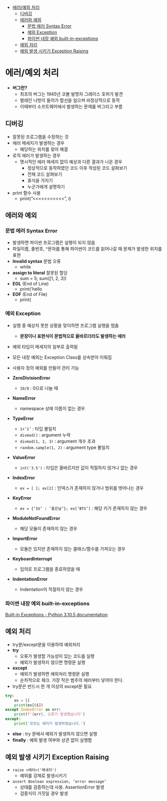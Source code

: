 - [에러/예외 처리](#에러/예외-처리)
  * [디버깅](#디버깅)
  * [에러와 예외](#에러와-예외)
    + [문법 에러 Syntax Error](#문법-에러-Syntax-Error)
    + [예외 Exception](#예외-Exception)
    + [파이썬 내장 예외 built-in-exceptions](#파이썬-내장-예외-built-in-exceptions)
  * [예외 처리](#예외-처리)
  * [예외 발생 시키기 Exception Raising](#예외-발생-시키기-Exception-Raising)

# 에러/예외 처리

- **버그란?**
    - 최초의 버그는 1945년 코볼 발명자 그레이스 호퍼가 발견
    - 벌레인 나방이 들어가 합선을 일으켜 비정상적으로 동작
    - 이때부터 소프트웨어에서 발생하는 문제를 버그라고 부름

## 디버깅

- 잘못된 프로그램을 수정하는 것
- 에러 메세지가 발생하는 경우
    - 해당하는 위치를 찾아 해결
- 로직 에러가 발생하는 경우
    - 명시적인 에러 메세지 없이 예상과 다른 결과가 나온 경우
        - 정상적으로 동작하였던 코드 이후 작성된 코드 살펴보기
        - 전체 코드 살펴보기
        - 휴식을 가지기
        - 누군가에게 설명하기
- print 함수 사용
    - print(”<<<<<<<<<<<”, i)

## 에러와 예외

### 문법 에러 Syntax Error

- 발생하면 파이썬 프로그램은 실행이 되지 않음
- 파일이름, 줄번호, ^문자를 통해 파이썬이 코드를 읽어나갈 때 문제가 발생한 위치를 표현
- **Invalid syntax** 문법 오류
    - while
- **assign to literal** 잘못된 할당
    - sum = 5; sum([1, 2, 3])
- **EOL** (End of Line)
    - print(’hello
- **EOF** (End of File)
    - print(

### 예외 Exception

- 실행 중 예상치 못한 상황을 맞이하면 프로그램 실행을 멈춤
    - **문장이나 표현식이 문법적으로 올바르더라도 발생하는 에러**
- 예외 타입이 메세지의 일부로 출력됨
- 모든 내장 예외는 Exception Class를 상속받아 이뤄짐
- 사용자 정의 예외를 만들어 관리 가능

- **ZeroDivisionError**
    - `10/0` : 0으로 나눌 때
- **NameError**
    - namespace 상에 이름이 없는 경우
- **TypeError**
    - `1+’1’` : 타입 불일치
    - `divmod()` : argument 누락
    - `divmod(1, 2, 3)` : argument 개수 초과
    - `random.sample(1, 2)` : argument type 불일치
- **ValueError**
    - `int('3.5')` : 타입은 올바르지만 값이 적절하지 않거나 없는 경우
- **IndexError**
    - `ex = [ ]; ex[2]` : 인덱스가 존재하지 않거나 범위를 벗어나는 경우
- **KeyError**
    - `ex = {’IU’ : ‘좋은날’}; ex[’BTS’]` : 해당 키가 존재하지 않는 경우
- **ModuleNotFoundError**
    - 해당 모듈이 존재하지 않는 경우
- **ImportError**
    - 모듈은 있지만 존재하지 않는 클래스/함수를 가져오는 경우
- **KeyboardInterrupt**
    - 임의로 프로그램을 종료하였을 때
- **IndentationError**
    - Indentation이 적절하지 않는 경우

### 파이썬 내장 예외 built-in-exceptions

[Built-in Exceptions - Python 3.10.5 documentation](https://docs.python.org/ko/3/library/exceptions.html#exception-hierarchy)

## 예외 처리

- try문/except문을 이용하여 예외처리
- **try**
    - 오류가 발생할 가능성이 있는 코드를 실행
    - 예외가 발생하지 않으면 명령문 실행
- **except**
    - 예외가 발생하면 예외처리 명령문 실행
    - 순차적으로 체크. 가장 작은 범주의 에러부터 넣어야 한다.
- try문은 반드시 한 개 이상의 except문 필요

```python
try:
    ex = []
    print(ex[01])
except IndexError as err:
    print(f'{err}, 오류가 발생했습니다')
except:
    print('모르는 에러가 발생하였습니다.')
```

- **else** : try 문에서 예외가 발생하지 않으면 실행
- **finally** : 예외 발생 여부와 상관 없이 실행함

## 예외 발생 시키기 Exception Raising

- `raise <에러>('메세지')`
    - 예외를 강제로 발생시키기
- `assert Boolean expression, ‘error message’`
    - 상태를 검증하는데 사용. AssertionError 발생
    - 검증식이 거짓일 경우 발생
